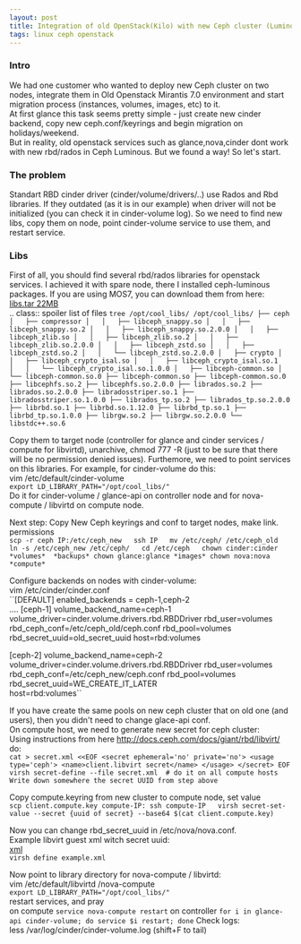 ```yaml
---
layout: post  
title: Integration of old OpenStack(Kilo) with new Ceph cluster (Luminous)  
tags: linux ceph openstack
---
```



### Intro  
We had one customer who wanted to deploy new Ceph cluster on two nodes, integrate them in Old Openstack Mirantis 7.0 environment and start migration process (instances, volumes, images, etc) to it.  
At first glance this task seems pretty simple - just create new cinder backend, copy new ceph.conf/keyrings and begin migration on holidays/weekend.  
But in reality, old openstack services such as glance,nova,cinder dont work with new rbd/rados in Ceph Luminous. But we found a way! So let's start.

### The problem  
Standart RBD cinder driver (cinder/volume/drivers/..) use Rados and Rbd libraries. If they outdated (as it is in our example) when driver will not be initialized (you can check it in cinder-volume log). So we need to find new libs, copy them on node, point cinder-volume service to use them, and restart service.   
### Libs  
First of all, you should find several rbd/rados libraries for openstack services. I achieved it with spare node, there I installed ceph-luminous packages. If you are using MOS7, you can download them from here:   
[libs.tar 22MB]({{"/listings/2019-01-17-Old-Openstack-New-Ceph/libs.tar.bzip2"}})  
.. class:: spoiler
list of files
``tree /opt/cool_libs/
/opt/cool_libs/
├── ceph
│   ├── compressor
│   │   ├── libceph_snappy.so
│   │   ├── libceph_snappy.so.2
│   │   ├── libceph_snappy.so.2.0.0
│   │   ├── libceph_zlib.so
│   │   ├── libceph_zlib.so.2
│   │   ├── libceph_zlib.so.2.0.0
│   │   ├── libceph_zstd.so
│   │   ├── libceph_zstd.so.2
│   │   └── libceph_zstd.so.2.0.0
│   ├── crypto
│   │   ├── libceph_crypto_isal.so
│   │   ├── libceph_crypto_isal.so.1
│   │   └── libceph_crypto_isal.so.1.0.0
│   ├── libceph-common.so
│   └── libceph-common.so.0
├── libceph-common.so
├── libceph-common.so.0
├── libcephfs.so.2
├── libcephfs.so.2.0.0
├── librados.so.2
├── librados.so.2.0.0
├── libradosstriper.so.1
├── libradosstriper.so.1.0.0
├── librados_tp.so.2
├── librados_tp.so.2.0.0
├── librbd.so.1
├── librbd.so.1.12.0
├── librbd_tp.so.1
├── librbd_tp.so.1.0.0
├── librgw.so.2
├── librgw.so.2.0.0
└── libstdc++.so.6``

 Copy them to target node (controller for glance and cinder services / compute for libvirtd), unarchive, chmod 777 -R (just to be sure that there will be no permission denied issues).
 Furthemore, we need to point services on this libraries. For example, for cinder-volume do this:  
 vim /etc/default/cinder-volume  
 ``export LD_LIBRARY_PATH="/opt/cool_libs/"``  
 Do it for cinder-volume / glance-api on controller node and for nova-compute / libvirtd on compute node.  

 Next step: Copy New Ceph keyrings and conf to target nodes, make link. permissions    
 ``scp -r ceph IP:/etc/ceph_new  
 ssh IP  
 mv /etc/ceph/ /etc/ceph_old  
 ln -s /etc/ceph_new /etc/ceph/  
 cd /etc/ceph  
 chown cinder:cinder *volumes*  *backups*
 chown glance:glance *images*
 chown nova:nova *compute*``  

Configure backends on nodes with cinder-volume:  
vim /etc/cinder/cinder.conf  
``[DEFAULT]
enabled_backends = ceph-1,ceph-2  
....
[ceph-1]
volume_backend_name=ceph-1
volume_driver=cinder.volume.drivers.rbd.RBDDriver
rbd_user=volumes
rbd_ceph_conf=/etc/ceph_old/ceph.conf
rbd_pool=volumes
rbd_secret_uuid=old_secret_uuid
host=rbd:volumes

[ceph-2]
volume_backend_name=ceph-2
volume_driver=cinder.volume.drivers.rbd.RBDDriver
rbd_user=volumes
rbd_ceph_conf=/etc/ceph_new/ceph.conf
rbd_pool=volumes
rbd_secret_uuid=WE_CREATE_IT_LATER  
host=rbd:volumes``  

If you have create the same pools on new ceph cluster that on old one (and users), then you didn't need to change glace-api conf.  
On compute host, we need to generate new secret for ceph cluster:  
Using instructions from here http://docs.ceph.com/docs/giant/rbd/libvirt/ do:  
``cat > secret.xml <<EOF
<secret ephemeral='no' private='no'>
        <usage type='ceph'>
                <name>client.libvirt secret</name>
        </usage>
</secret>
EOF
virsh secret-define --file secret.xml  # do it on all compute hosts
Write down somewhere the secret UUID from step above``  

Copy compute.keyring from new cluster to compute node, set value  
``scp client.compute.key compute-IP:
ssh compute-IP  
virsh secret-set-value --secret {uuid of secret} --base64 $(cat client.compute.key)``  

Now you can change rbd_secret_uuid in /etc/nova/nova.conf.  
Example libvirt guest xml witch secret uuid:  
[xml]({{"/listings/2019-01-17-Old-Openstack-New-Ceph/example.xml"}})  
``virsh define example.xml``  

Now point to library directory for nova-compute / libvirtd:  
vim /etc/default/libvirtd /nova-compute  
 ``export LD_LIBRARY_PATH="/opt/cool_libs/"``  
restart services,  and pray  
on compute
``service nova-compute restart``
on controller
``for i in glance-api cinder-volume; do service $i restart; done``
Check logs:  
less /var/log/cinder/cinder-volume.log (shift+F to tail)  
